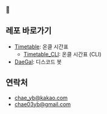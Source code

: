 ###  👋

<!--
**chae03yb/chae03yb** is a ✨ _special_ ✨ repository because its `README.md` (this file) appears on your GitHub profile.

Here are some ideas to get you started:

- 🔭 I’m currently working on ...
- 🌱 I’m currently learning ...
- 👯 I’m looking to collaborate on ...
- 🤔 I’m looking for help with ...
- 💬 Ask me about ...
- 📫 How to reach me: ...
- 😄 Pronouns: ...
- ⚡ Fun fact: ...
-->

## 레포 바로가기
* [Timetable](https://github.com/chae03yb/Timetable): 온클 시간표 
  - [Timetable_CLI](https://github.com/chae03yb/Timetable/tree/CLI-python): 온클 시간표 (CLI)
* [DaeGal](https://github.com/chae03yb/DaeGal): 디스코드 봇
<!-- * [InstaDietInfoBot](https://github.com/chae03yb/insta-diet-info-bot): 인스타 급식 봇 -->

## 연락처
* chae_yb@kakao.com
* chae03yb@gmail.com
